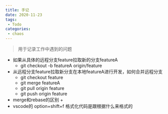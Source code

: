 ```yaml
---
title: 手记
date: 2020-11-23
tags:
 - Todo
categories: 
 - chaos
---
```



> 用于记录工作中遇到的问题

+ 如果从具体的远程分支feature拉取新的分支featureA
  + git checkout -b featureA origin/feature
+ 从远程分支feature拉取新分支在本地featureA进行开发，如何合并远程分支
  + git checkout feature
  + git merge featureA
  + git pull origin feature
  + git push origin feature
+ merge和rebase的区别
  + 
+ vscode的 option+shift+f 格式化代码是跟根据什么来格式的

